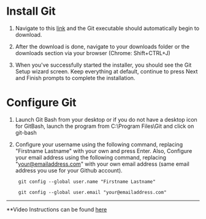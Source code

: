 # Install Git

 1. Navigate to this [link](http://git-scm.com/download/win) and the Git executable should automatically begin to download.
 
 2. After the download is done, navigate to your downloads folder or the downloads section via your browser (Chrome: Shift+CTRL+J)
 
 3. When you've successfully started the installer, you should see the Git Setup wizard screen. Keep everything at default, continue to press Next and Finish prompts to complete the installation.



# Configure Git

 1. Launch Git Bash from your desktop or if you do not have a desktop icon for GitBash, launch the program from C:\Program Files\Git and click on git-bash
 
 2. Configure your username using the following command, replacing "Firstname Lastname" with your own and press Enter. Also, Configure your email address using the following command, replacing "your@emailaddress.com" with your own email address (same email address you use for your Github account).

	

		 git config --global user.name "Firstname Lastname"
		 
		 git config --global user.email "your@emailaddress.com"
		


----------


**Video Instructions can be found [here](https://vimeo.com/157763346/e0016ba546)
